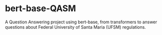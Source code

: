 # bert-base-QASM
A Question Answering project using bert-base, from transformers to answer questions about Federal University of Santa Maria (UFSM) regulations.

